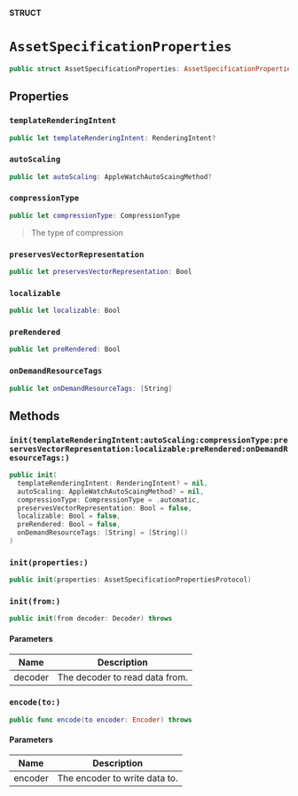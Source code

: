 **STRUCT**

# `AssetSpecificationProperties`

```swift
public struct AssetSpecificationProperties: AssetSpecificationPropertiesProtocol
```

## Properties
### `templateRenderingIntent`

```swift
public let templateRenderingIntent: RenderingIntent?
```

### `autoScaling`

```swift
public let autoScaling: AppleWatchAutoScaingMethod?
```

### `compressionType`

```swift
public let compressionType: CompressionType
```

> The type of compression

### `preservesVectorRepresentation`

```swift
public let preservesVectorRepresentation: Bool
```

### `localizable`

```swift
public let localizable: Bool
```

### `preRendered`

```swift
public let preRendered: Bool
```

### `onDemandResourceTags`

```swift
public let onDemandResourceTags: [String]
```

## Methods
### `init(templateRenderingIntent:autoScaling:compressionType:preservesVectorRepresentation:localizable:preRendered:onDemandResourceTags:)`

```swift
public init(
  templateRenderingIntent: RenderingIntent? = nil,
  autoScaling: AppleWatchAutoScaingMethod? = nil,
  compressionType: CompressionType = .automatic,
  preservesVectorRepresentation: Bool = false,
  localizable: Bool = false,
  preRendered: Bool = false,
  onDemandResourceTags: [String] = [String]()
)
```

### `init(properties:)`

```swift
public init(properties: AssetSpecificationPropertiesProtocol)
```

### `init(from:)`

```swift
public init(from decoder: Decoder) throws
```

#### Parameters

| Name | Description |
| ---- | ----------- |
| decoder | The decoder to read data from. |

### `encode(to:)`

```swift
public func encode(to encoder: Encoder) throws
```

#### Parameters

| Name | Description |
| ---- | ----------- |
| encoder | The encoder to write data to. |